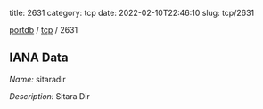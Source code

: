 title: 2631
category: tcp
date: 2022-02-10T22:46:10
slug: tcp/2631

[portdb](/) / [tcp](/category/tcp.html) / 2631


## IANA Data

_Name:_ sitaradir

_Description:_ Sitara Dir

